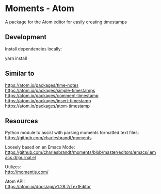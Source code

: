 # Moments - Atom

A package for the Atom editor for easily creating timestamps

## Development

Install dependencies locally:

   yarn install

## Similar to

   https://atom.io/packages/time-notes  
   https://atom.io/packages/simple-timestamps  
   https://atom.io/packages/comment-timestamp  
   https://atom.io/packages/insert-timestamp  
   https://atom.io/packages/atom-timestamp  

## Resources

Python module to assist with parsing moments formatted text files:  
https://github.com/charlesbrandt/moments

Loosely based on an Emacs Mode:  
https://github.com/charlesbrandt/moments/blob/master/editors/emacs/.emacs.d/journal.el

Utilizes:  
http://momentjs.com/

Atom API:  
https://atom.io/docs/api/v1.28.2/TextEditor
